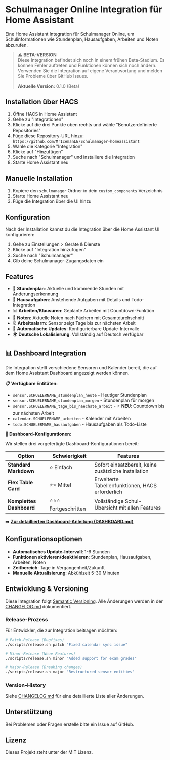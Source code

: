 # Schulmanager Online Integration für Home Assistant

Eine Home Assistant Integration für Schulmanager Online, um Schulinformationen wie Stundenplan, Hausaufgaben, Arbeiten und Noten abzurufen.

> **⚠️ BETA-VERSION**  
> Diese Integration befindet sich noch in einem frühen Beta-Stadium. Es können Fehler auftreten und Funktionen können sich noch ändern. Verwenden Sie die Integration auf eigene Verantwortung und melden Sie Probleme über GitHub Issues.
> 
> **Aktuelle Version:** 0.1.0 (Beta)

## Installation über HACS

1. Öffne HACS in Home Assistant
2. Gehe zu "Integrationen"
3. Klicke auf die drei Punkte oben rechts und wähle "Benutzerdefinierte Repositories"
4. Füge diese Repository-URL hinzu: `https://github.com/MrIcemanLE/Schulmanager-homeassistant`
5. Wähle die Kategorie "Integration"
6. Klicke auf "Hinzufügen"
7. Suche nach "Schulmanager" und installiere die Integration
8. Starte Home Assistant neu

## Manuelle Installation

1. Kopiere den `schulmanager` Ordner in dein `custom_components` Verzeichnis
2. Starte Home Assistant neu
3. Füge die Integration über die UI hinzu

## Konfiguration

Nach der Installation kannst du die Integration über die Home Assistant UI konfigurieren:

1. Gehe zu Einstellungen > Geräte & Dienste
2. Klicke auf "Integration hinzufügen"
3. Suche nach "Schulmanager"
4. Gib deine Schulmanager-Zugangsdaten ein

## Features

- 📅 **Stundenplan**: Aktuelle und kommende Stunden mit Änderungserkennung
- 📝 **Hausaufgaben**: Anstehende Aufgaben mit Details und Todo-Integration
- 📊 **Arbeiten/Klausuren**: Geplante Arbeiten mit Countdown-Funktion
- 🎯 **Noten**: Aktuelle Noten nach Fächern mit Gesamtdurchschnitt
- ⏰ **Arbeitsalarm**: Sensor zeigt Tage bis zur nächsten Arbeit
- 🔄 **Automatische Updates**: Konfigurierbare Update-Intervalle
- 🌍 **Deutsche Lokalisierung**: Vollständig auf Deutsch verfügbar

## 📊 Dashboard Integration

Die Integration stellt verschiedene Sensoren und Kalender bereit, die auf dem Home Assistant Dashboard angezeigt werden können. 

**📋 Verfügbare Entitäten:**
- `sensor.SCHUELERNAME_stundenplan_heute` - Heutiger Stundenplan
- `sensor.SCHUELERNAME_stundenplan_morgen` - Stundenplan für morgen  
- `sensor.SCHUELERNAME_tage_bis_naechste_arbeit` - ⭐ **NEU**: Countdown bis zur nächsten Arbeit
- `calendar.SCHUELERNAME_arbeiten` - Kalender mit Arbeiten
- `todo.SCHUELERNAME_hausaufgaben` - Hausaufgaben als Todo-Liste

**🎨 Dashboard-Konfigurationen:**

Wir stellen drei vorgefertigte Dashboard-Konfigurationen bereit:

| Option | Schwierigkeit | Features |
|--------|--------------|----------|
| **Standard Markdown** | ⭐ Einfach | Sofort einsatzbereit, keine zusätzliche Installation |
| **Flex Table Card** | ⭐⭐ Mittel | Erweiterte Tabellenfunktionen, HACS erforderlich |
| **Komplettes Dashboard** | ⭐⭐⭐ Fortgeschritten | Vollständige Schul-Übersicht mit allen Features |

➡️ **[Zur detaillierten Dashboard-Anleitung (DASHBOARD.md)](DASHBOARD.md)**

## Konfigurationsoptionen

- **Automatisches Update-Intervall**: 1-6 Stunden
- **Funktionen aktivieren/deaktivieren**: Stundenplan, Hausaufgaben, Arbeiten, Noten
- **Zeitbereich**: Tage in Vergangenheit/Zukunft
- **Manuelle Aktualisierung**: Abkühlzeit 5-30 Minuten

## Entwicklung & Versioning

Diese Integration folgt [Semantic Versioning](https://semver.org/). Alle Änderungen werden in der [CHANGELOG.md](CHANGELOG.md) dokumentiert.

### Release-Prozess

Für Entwickler, die zur Integration beitragen möchten:

```bash
# Patch-Release (Bugfixes)
./scripts/release.sh patch "Fixed calendar sync issue"

# Minor-Release (Neue Features)
./scripts/release.sh minor "Added support for exam grades"

# Major-Release (Breaking changes)
./scripts/release.sh major "Restructured sensor entities"
```

### Version-History

Siehe [CHANGELOG.md](CHANGELOG.md) für eine detaillierte Liste aller Änderungen.

## Unterstützung

Bei Problemen oder Fragen erstelle bitte ein Issue auf GitHub.

## Lizenz

Dieses Projekt steht unter der MIT Lizenz.